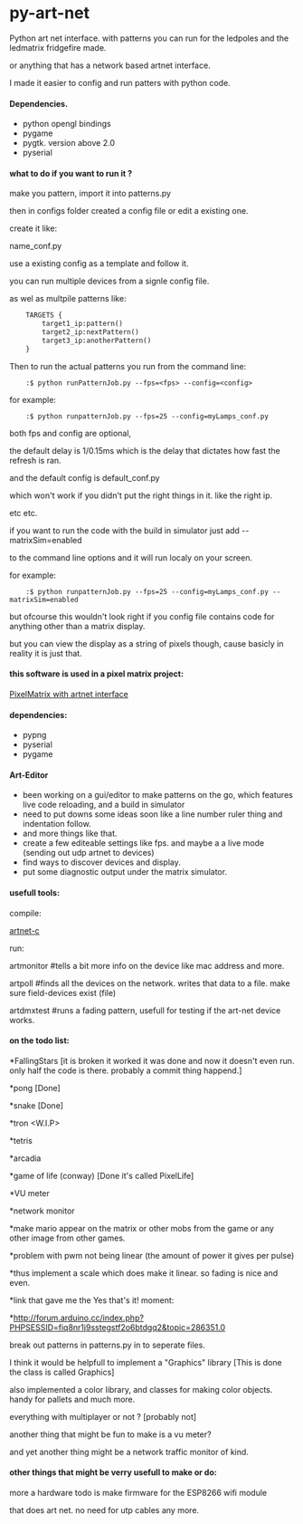 py-art-net
==========

Python art net interface. with patterns you can run for the ledpoles and the ledmatrix fridgefire made.

or anything that has a network based artnet interface.

I made it easier to config and run patters with python code.


#### Dependencies.
* python opengl bindings
* pygame
* pygtk. version above 2.0
* pyserial


#### what to do if you want to run it ?

make you pattern, import it into patterns.py

then in configs folder created a config file or edit a existing one.

create it like:

name_conf.py

use a existing config as a template and follow it.

you can run multiple devices from a signle config file.

as wel as multpile patterns like:


```python
	TARGETS {
		target1_ip:pattern()
		target2_ip:nextPattern()
		target3_ip:anotherPattern()
	}
```

Then to run the actual patterns you run from the command line:

```shell
	:$ python runPatternJob.py --fps=<fps> --config=<config>
```

for example:

```shell
	:$ python runpatternJob.py --fps=25 --config=myLamps_conf.py
```

both fps and config are optional,

the default delay is 1/0.15ms which is the delay that dictates how fast the refresh is ran.

and the default config is default_conf.py

which won't work if you didn't put the right things in it. like the right ip.

etc etc.

if you want to run the code with the build in simulator just add --matrixSim=enabled

to the command line options and it will run localy on your screen.

for example:
```shell
	:$ python runpatternJob.py --fps=25 --config=myLamps_conf.py --matrixSim=enabled
```


but ofcourse this wouldn't look right if you config file contains code for anything other than a matrix display.

but you can view the display as a string of pixels though, cause basicly in reality it is just that.


#### this software is used in a pixel matrix project:
[PixelMatrix with artnet interface](https://www.tkkrlab.nl/wiki/Pixelmatrix)


#### dependencies:
* pypng
* pyserial
* pygame


#### Art-Editor
* been working on a gui/editor to make patterns on the go, which features live code reloading, and a build in simulator
* need to put downs some ideas soon like a line number ruler thing and indentation follow.
* and more things like that.
* create a few editeable settings like fps. and maybe a a live mode (sending out udp artnet to devices)
* find ways to discover devices and display.
* put some diagnostic output under the matrix simulator.

#### usefull tools:
compile:

[artnet-c](https://github.com/ohm2013loc/art)

run:

artmonitor <ip>		#tells a bit more info on the device like mac address and more.

artpoll <broadcast> 	#finds all the devices on the network. writes that data to a file. make sure field-devices exist (file)

artdmxtest <ip>		#runs a fading pattern, usefull for testing if the art-net device works.



#### on the todo list:

*FallingStars [it is broken it worked it was done and now it doesn't even run. only half the code is there. probably a commit thing happend.]

*pong [Done]

*snake [Done]

*tron <W.I.P>

*tetris 

*arcadia

*game of life (conway) [Done it's called PixelLife]

*VU meter

*network monitor 

*make mario appear on the matrix or other mobs from the game or any other image from other games.

*problem with pwm not being linear (the amount of power it gives per pulse)

*thus implement a scale which does make it linear. so fading is nice and even.

*link that gave me the Yes that's it! moment:

*http://forum.arduino.cc/index.php?PHPSESSID=fiq8nr1j9sstegstf2o6btdgq2&topic=286351.0

break out patterns in patterns.py in to seperate files.

I think it would be helpfull to implement a "Graphics" library [This is done the class is called Graphics]

also implemented a color library, and classes for making color objects. handy for pallets and much more.

everything with multiplayer or not ? [probably not]

another thing that might be fun to make is a vu meter?

and yet another thing might be a network traffic monitor of kind.

#### other things that might be verry usefull to make or do:

more a hardware todo is make firmware for the ESP8266 wifi module

that does art net. no need for utp cables any more.




